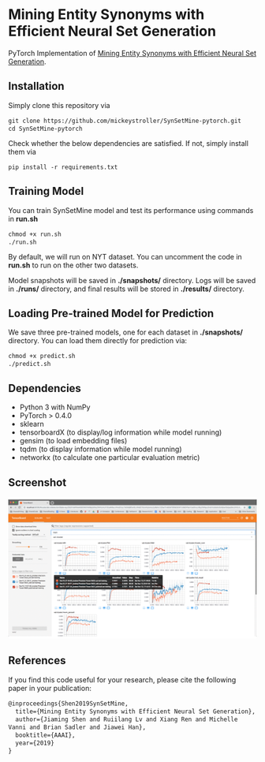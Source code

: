 # Mining Entity Synonyms with Efficient Neural Set Generation
PyTorch Implementation of [Mining Entity Synonyms with Efficient Neural Set Generation](https://arxiv.org/pdf/1811.07032.pdf).

## Installation

Simply clone this repository via
```
git clone https://github.com/mickeystroller/SynSetMine-pytorch.git
cd SynSetMine-pytorch
```

Check whether the below dependencies are satisfied. If not, simply install them via
```
pip install -r requirements.txt
```

## Training Model

You can train SynSetMine model and test its performance using commands in **run.sh**
```
chmod +x run.sh
./run.sh
```

By default, we will run on NYT dataset. You can uncomment the code in **run.sh** to run on the other two datasets. 

Model snapshots will be saved in **./snapshots/** directory. Logs will be saved in **./runs/** directory, and final results will be stored in **./results/** directory. 

## Loading Pre-trained Model for Prediction

We save three pre-trained models, one for each dataset in **./snapshots/** directory. You can load them directly for prediction via:
```
chmod +x predict.sh
./predict.sh
```

## Dependencies

* Python 3 with NumPy
* PyTorch > 0.4.0
* sklearn
* tensorboardX (to display/log information while model running)
* gensim (to load embedding files)
* tqdm (to display information while model running)
* networkx (to calculate one particular evaluation metric)

## Screenshot

<img src="screenshots/screenshot.gif">

## References

If you find this code useful for your research, please cite the following paper in your publication:

```
@inproceedings{Shen2019SynSetMine,
  title={Mining Entity Synonyms with Efficient Neural Set Generation},
  author={Jiaming Shen and Ruiilang Lv and Xiang Ren and Michelle Vanni and Brian Sadler and Jiawei Han},
  booktitle={AAAI},
  year={2019}
}
```

